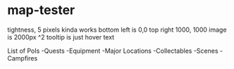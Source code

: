 # map-tester

tightness, 5 pixels kinda works
bottom left is 0,0 top right 1000, 1000
image is 2000px ^2
tooltip is just hover text

List of PoIs
-Quests
-Equipment
-Major Locations
-Collectables
-Scenes
-Campfires